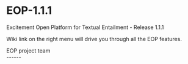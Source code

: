 EOP-1.1.1
=========

Excitement Open Platform for Textual Entailment - Release 1.1.1

Wiki link on the right menu will drive you through all the EOP features.
  
  
  
EOP project team  
&#32;&#32;&#32;&#32;&#32;&#32;&#32;------
